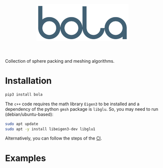 <h1 align="center">
<img src="https://raw.githubusercontent.com/TTitscher/bola/main/logo/bola.svg" width="300">
</h1><br>

Collection of sphere packing and meshing algorithms.

# Installation

~~~sh
pip3 install bola
~~~

The `c++` code requires the math library `Eigen3` to be installed and a dependency of the python `gmsh` package is `libglu`. So, you may need to run (debian/ubuntu-based):

~~~sh
sudo apt update
sudo apt -y install libeigen3-dev libglu1
~~~

Alternatively, you can follow the steps of the [CI](./.github/workflows/ci.yml#L21-35).

# Examples
